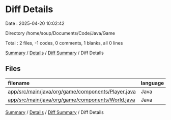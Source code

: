 # Diff Details

Date : 2025-04-20 10:02:42

Directory /home/soup/Documents/Code/Java/Game

Total : 2 files,  -1 codes, 0 comments, 1 blanks, all 0 lines

[Summary](results.md) / [Details](details.md) / [Diff Summary](diff.md) / Diff Details

## Files
| filename | language | code | comment | blank | total |
| :--- | :--- | ---: | ---: | ---: | ---: |
| [app/src/main/java/org/game/components/Player.java](/app/src/main/java/org/game/components/Player.java) | Java | -1 | 0 | 0 | -1 |
| [app/src/main/java/org/game/components/World.java](/app/src/main/java/org/game/components/World.java) | Java | 0 | 0 | 1 | 1 |

[Summary](results.md) / [Details](details.md) / [Diff Summary](diff.md) / Diff Details